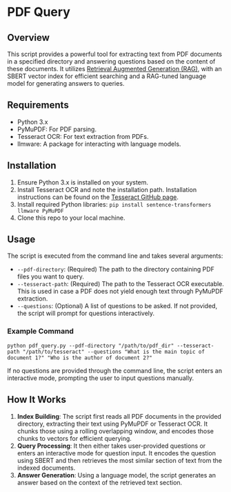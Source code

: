 # PDF Query

## Overview
This script provides a powerful tool for extracting text from PDF documents in a specified directory and answering questions based on the content of these documents. It utilizes [Retrieval Augmented Generation (RAG)](https://arxiv.org/abs/2005.11401), with an SBERT vector index for efficient searching and a RAG-tuned language model for generating answers to queries.

## Requirements
- Python 3.x
- PyMuPDF: For PDF parsing.
- Tesseract OCR: For text extraction from PDFs.
- llmware: A package for interacting with language models.

## Installation
1. Ensure Python 3.x is installed on your system.
2. Install Tesseract OCR and note the installation path. Installation instructions can be found on the [Tesseract GitHub page](https://github.com/tesseract-ocr/tesseract).
3. Install required Python libraries: `pip install sentence-transformers llmware PyMuPDF`
4. Clone this repo to your local machine.

## Usage
The script is executed from the command line and takes several arguments:

- `--pdf-directory`: (Required) The path to the directory containing PDF files you want to query.
- `--tesseract-path`: (Required) The path to the Tesseract OCR executable. This is used in case a PDF does not yield enough text through PyMuPDF extraction.
- `--questions`: (Optional) A list of questions to be asked. If not provided, the script will prompt for questions interactively.

### Example Command

`python pdf_query.py --pdf-directory "/path/to/pdf_dir" --tesseract-path "/path/to/tesseract" --questions "What is the main topic of document 1?" "Who is the author of document 2?"`

If no questions are provided through the command line, the script enters an interactive mode, prompting the user to input questions manually.

## How It Works
1. **Index Building**: The script first reads all PDF documents in the provided directory, extracting their text using PyMuPDF or Tesseract OCR. It chunks those using a rolling overlapping window, and encodes those chunks to vectors for efficient querying.
2. **Query Processing**: It then either takes user-provided questions or enters an interactive mode for question input. It encodes the question using SBERT and then retrieves the most similar section of text from the indexed documents.
3. **Answer Generation**: Using a language model, the script generates an answer based on the context of the retrieved text section.